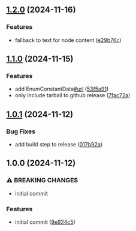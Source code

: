 ## [1.2.0](https://github.com/Amgelo563/javadocs-scraper/compare/v1.1.0...v1.2.0) (2024-11-16)

### Features

* fallback to text for node content ([e29b76c](https://github.com/Amgelo563/javadocs-scraper/commit/e29b76c3bd7b5387323c01717580fc3862eb958c))

## [1.1.0](https://github.com/Amgelo563/javadocs-scraper/compare/v1.0.1...v1.1.0) (2024-11-15)

### Features

* add EnumConstantData[#url](https://github.com/Amgelo563/javadocs-scraper/issues/url) ([53f5a91](https://github.com/Amgelo563/javadocs-scraper/commit/53f5a91162aa87726770ad0fa1f13bd083dad09d))
* only include tarball to github release ([7fac72a](https://github.com/Amgelo563/javadocs-scraper/commit/7fac72a5521eb657426697dcae5b6097214189b0))

## [1.0.1](https://github.com/Amgelo563/javadocs-scraper/compare/v1.0.0...v1.0.1) (2024-11-12)

### Bug Fixes

* add build step to release ([017b92a](https://github.com/Amgelo563/javadocs-scraper/commit/017b92ac72e33d2370b74cfe1851cfd0e6ed0769))

## 1.0.0 (2024-11-12)

### ⚠ BREAKING CHANGES

* initial commit

### Features

* initial commit ([9e924c5](https://github.com/Amgelo563/javadocs-scraper/commit/9e924c578ea754bef46ecc03a0f59f00a16dc3f0))
